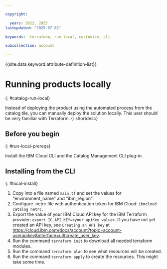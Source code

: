 ```yaml
---

copyright:

  years: 2022, 2025
lastupdated: "2025-07-02"

keywords:  terraform, run local, customize, cli

subcollection: account

---
```


{{site.data.keyword.attribute-definition-list}}

# Running products locally
{: #catalog-run-local}

Instead of deploying the product using the automated process from the catalog tile, you can manually deploy the solution locally. This user should be very familiar with Terraform.
{: shortdesc}

## Before you begin
{: #run-local-prereqs}

Install the IBM Cloud CLI and the Catalog Management CLI plug-in.

## Installing from the CLI 
{: #local-install}

1. Copy into a file named `main.tf` and set the values for "environment_name" and "ibm_region".
1. Configure .netrc file with authentication token for IBM Cloud: `ibmcloud catalog netrc`.
1. Export the value of your IBM Cloud API key for the IBM Terraform provider: `export IC_API_KEY=<your apiKey value>`. If you have not yet created an API key, see `Creating an API key` at https://cloud.ibm.com/docs/account?topic=account-userapikey&interface=ui#create_user_key.
1. Run the command `terraform init` to download all needed terraform modules.
1. Run the command `terraform plan` to see what resources will be created.
1. Run the command `terraform apply` to create the resources. This might take some time.
